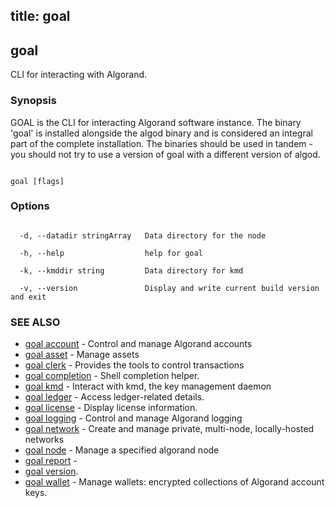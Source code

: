 title: goal
---
## goal



CLI for interacting with Algorand.



### Synopsis



GOAL is the CLI for interacting Algorand software instance. The binary 'goal' is installed alongside the algod binary and is considered an integral part of the complete installation. The binaries should be used in tandem - you should not try to use a version of goal with a different version of algod.



```

goal [flags]

```



### Options



```

  -d, --datadir stringArray   Data directory for the node

  -h, --help                  help for goal

  -k, --kmddir string         Data directory for kmd

  -v, --version               Display and write current build version and exit

```



### SEE ALSO



* [goal account](../account/account/)	 - Control and manage Algorand accounts
* [goal asset](../asset/asset/)	 - Manage assets
* [goal clerk](../clerk/clerk/)	 - Provides the tools to control transactions 
* [goal completion](../completion/completion/)	 - Shell completion helper.
* [goal kmd](../kmd/kmd/)	 - Interact with kmd, the key management daemon
* [goal ledger](../ledger/ledger/)	 - Access ledger-related details.
* [goal license](../license/)	 - Display license information.
* [goal logging](../logging/logging/)	 - Control and manage Algorand logging
* [goal network](../network/network/)	 - Create and manage private, multi-node, locally-hosted networks
* [goal node](../node/node/)	 - Manage a specified algorand node
* [goal report](../report/)	 - 
* [goal version](../version/).
* [goal wallet](../wallet/wallet/)	 - Manage wallets: encrypted collections of Algorand account keys.




